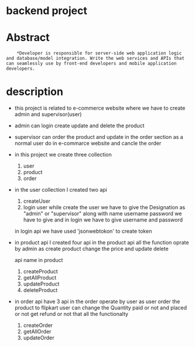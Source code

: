 # backend project 
# Abstract
        *Developer is responsible for server-side web application logic and database/model integration. Write the web services and APIs that can seamlessly use by front-end developers and mobile application developers.

# description 
 * this project is related to e-commerce website where we have to create admin and supervisor(user) 
 * admin can login create update and delete the product 
 * supervisor can order the product and update in the order section as a normal user do in e-commarce website and cancle the order
 * in this project we create three collection 
      1) user
      2) product
      3) order
      
  * in the user collection I created two api 
    1) createUser
    2) login user
    while create the user we have to give the Designation as "admin" or "supervisor" along with name username password we have to give
    and in login we have to give username and password
    
    in login api we have used 'jsonwebtokon' to create token 
    
  * in product api I created four api 
     in the product api all the function oprate by admin
     as create product change the price and update delete
     
     api name in product 
      1) createProduct
      2) getAllProduct
      3) updateProduct
      4) deleteProduct
      
   * in order api have 3 api 
      in the order operate by user as user order the product to flipkart
      user can change the Quantity paid or not and placed or not get refund or not that all the functionalty 
      
        1) createOrder
        2) getAllOrder
        3) updateOrder
